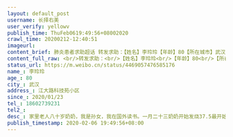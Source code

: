 ```yaml
---
layout: default_post
username: 长择右美
user_verify: yellowv
publish_time: ThuFeb0619:49:56+08002020
crawl_time: 20200212-12:40:51
imageurl: 
content_brief: 肺炎患者求助超话 转发求助：【姓名】李玲玲【年龄】80【所在城市】武汉【所在小区、社区】江大路科技苑小区【患病时间】2020/01/23【联系方式】18602739231【其他紧急联系人】【病情描述】 家里老人八十岁奶奶，我是孙女，我在国外读书。一月二十三奶奶开始发烧37.5最开始以为是普通感 ...全文
content_full_raw: <br/>转发求助：<br/>【姓名】李玲玲<br/>【年龄】80<br/>【所在城市】武汉<br/>【所在小区、社区】江大路科技苑小区<br/>【患病时间】2020/01/23<br/>【联系方式】18602739231<br/>【其他紧急联系人】<br/>【病情描述】<br/>家里老人八十岁奶奶，我是孙女，我在国外读书。一月二十三奶奶开始发烧37.5最开始以为是普通感冒，一月二十六没有烧了吃了些药好些了，一月二十七开始发烧37.8，一月二十八在长江医院拍的片子，医生说肺部有感染，然后去六医院发热门诊医生表示是轻症，让我们回家隔离。28号就上报社区社区也就说要等着，但是到昨天五号也没有排到我们不管是酒店隔离也好住院也好。到2月3号开始说呼吸不上来，窒息，持续低烧。5号下午又去拍片和查血，医生直接开住院证明，这之间一直有跟社区联系，但是社区没有任何回复，实在是没有办法了。我奶奶有心脏病和高血压，老人年纪大了实在是不能这样耗下去了，谢谢您，希望能帮忙。拜托了，现在家里爸妈很绝望不知道该怎么办，社区排队不知道排到什么时候，医院不收人，我又远在海外，现在根本回不来，只能通过这种方式帮助到自己的奶奶，浪费公共资源对不起大家。爷爷有阿尔茨海默氏症，瘫痪在床，已经好多年了，如果传染给爷爷爷爷是没有一点抵抗力的。奶奶已经八十岁了，爸爸妈妈也都五十多岁的人了这段时间一直在照顾奶奶不知道自己身体怎么样了。
status_url: https://m.weibo.cn/status/4469057476585176
name_: 李玲玲
age_: 80
city_: 武汉
address_: 江大路科技苑小区
since_: 2020/01/23
tel_: 18602739231
tel2_: 
desc_: 家里老人八十岁奶奶，我是孙女，我在国外读书。一月二十三奶奶开始发烧37.5最开始以为是普通感冒，一月二十六没有烧了吃了些药好些了，一月二十七开始发烧37.8，一月二十八在长江医院拍的片子，医生说肺部有感染，然后去六医院发热门诊医生表示是轻症，让我们回家隔离。28号就上报社区社区也就说要等着，但是到昨天五号也没有排到我们不管是酒店隔离也好住院也好。到2月3号开始说呼吸不上来，窒息，持续低烧。5号下午又去拍片和查血，医生直接开住院证明，这之间一直有跟社区联系，但是社区没有任何回复，实在是没有办法了。我奶奶有心脏病和高血压，老人年纪大了实在是不能这样耗下去了，谢谢您，希望能帮忙。拜托了，现在家里爸妈很绝望不知道该怎么办，社区排队不知道排到什么时候，医院不收人，我又远在海外，现在根本回不来，只能通过这种方式帮助到自己的奶奶，浪费公共资源对不起大家。爷爷有阿尔茨海默氏症，瘫痪在床，已经好多年了，如果传染给爷爷爷爷是没有一点抵抗力的。奶奶已经八十岁了，爸爸妈妈也都五十多岁的人了这段时间一直在照顾奶奶不知道自己身体怎么样了。
publish_timestamp: 2020-02-06 19:49:56+08:00
---
```

